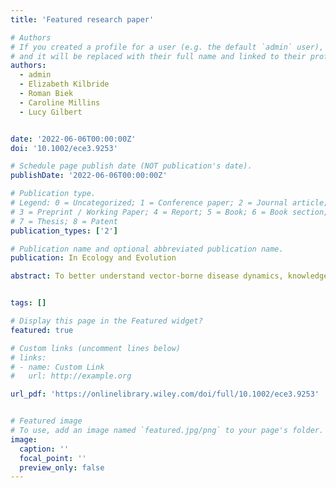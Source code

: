 ```yaml
---
title: 'Featured research paper'

# Authors
# If you created a profile for a user (e.g. the default `admin` user), write the username (folder name) here
# and it will be replaced with their full name and linked to their profile.
authors:
  - admin
  - Elizabeth Kilbride
  - Roman Biek
  - Caroline Millins
  - Lucy Gilbert


date: '2022-06-06T00:00:00Z'
doi: '10.1002/ece3.9253'

# Schedule page publish date (NOT publication's date).
publishDate: '2022-06-06T00:00:00Z'

# Publication type.
# Legend: 0 = Uncategorized; 1 = Conference paper; 2 = Journal article;
# 3 = Preprint / Working Paper; 4 = Report; 5 = Book; 6 = Book section;
# 7 = Thesis; 8 = Patent
publication_types: ['2']

# Publication name and optional abbreviated publication name.
publication: In Ecology and Evolution

abstract: To better understand vector-borne disease dynamics, knowledge of the ecological interactions between animal hosts, vectors, and pathogens is needed. The effects of hosts on disease hazard depends on their role in driving vector abundance and their ability to transmit pathogens. Theoretically, a host that cannot transmit a pathogen could dilute pathogen prevalence but increase disease hazard if it increases vector population size. In the case of Lyme disease, caused by Borrelia burgdorferi s.l. and vectored by Ixodid ticks, deer may have dual opposing effects on vectors and pathogen, deer drive tick population densities but do not transmit B. burgdorferi s.l. and could thus decrease or increase disease hazard. We aimed to test for the role of deer in shaping Lyme disease hazard by using a wide range of deer densities while taking transmission host abundance into account. We predicted that deer increase nymphal tick abundance while reducing pathogen prevalence. The resulting impact of deer on disease hazard will depend on the relative strengths of these opposing effects. We conducted a cross-sectional survey across twenty four woodlands in Scotland between2017 and2019, estimating host (deer, rodents) abundance, questing Ixodes ricinus nymph density, and B. burgdorferi s.l. prevalence at each site. As predicted, deer density was positively associated with nymph density and negatively with nymphal infection prevalence. Overall, these two opposite effects canceled each other out; Lyme disease hazard did not vary with increasing deer density. This demonstrates that, across a wide range of deer and rodent densities, the role of deer in amplifying tick densities cancels their effect of reducing pathogen prevalence. We demonstrate how noncompetent host density has little effect on disease hazard even though they reduce pathogen prevalence, because of their role in increasing vector populations. These results have implications for informing disease mitigation strategies, especially through host management.


tags: []

# Display this page in the Featured widget?
featured: true

# Custom links (uncomment lines below)
# links:
# - name: Custom Link
#   url: http://example.org

url_pdf: 'https://onlinelibrary.wiley.com/doi/full/10.1002/ece3.9253'


# Featured image
# To use, add an image named `featured.jpg/png` to your page's folder.
image:
  caption: ''
  focal_point: ''
  preview_only: false
---
```

